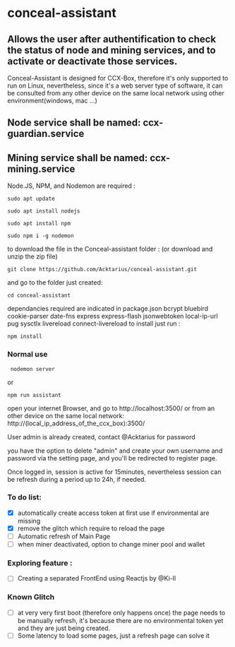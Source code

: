 # conceal-assistant

## Allows the user after authentification to check the status of node and mining services, and to activate or deactivate those services.
Conceal-Assistant is designed for CCX-Box, therefore it's only supported to run on Linux,
nevertheless, since it's a web server type of software, it can be consulted from any other device on the same local network using other environment(windows, mac ...)
## Node service shall be named: ccx-guardian.service
## Mining service shall be named: ccx-mining.service


Node.JS, NPM, and Nodemon are required :

```
sudo apt update

sudo apt install nodejs

sudo apt install npm

sudo npm i -g nodemon
```
to download the file in the Conceal-assistant folder :
(or download and unzip the zip file)
```
git clone https://github.com/Acktarius/conceal-assistant.git
```
and go to the folder just created:
```
cd conceal-assistant
```
dependancies required are indicated in package.json
bcrypt bluebird cookie-parser date-fns express express-flash jsonwebtoken local-ip-url pug sysctlx livereload connect-livereload
to install just run :
```
npm install 
```


### Normal use
```
 nodemon server
```
or
```
npm run assistant
```
open your internet Browser, and go to http://localhost:3500/
or from an other device on the same local network: http://(local_ip_address_of_the_ccx_box):3500/

User admin is already created, contact @Acktarius for password

you have the option to delete "admin" and create your own username and password via the setting page,
and you'll be redirected to register page.

Once logged in, session is active for 15minutes, nevertheless session can be refresh
during a period up to 24h, if needed.

### To do list:
- [x] automatically create access token at first use if environmental are missing
- [x] remove the glitch which require to reload the page
- [ ] Automatic refresh of Main Page
- [ ] when miner deactivated, option to change miner pool and wallet

### Exploring feature : 
- [ ] Creating a separated FrontEnd using Reactjs by @Ki-ll

### Known Glitch
- [ ] at very very first boot (therefore only happens once) the page needs to be manually
refresh, it's because there are no environmental token yet and they are just being created.
- [ ] Some latency to load some pages, just a refresh page can solve it
